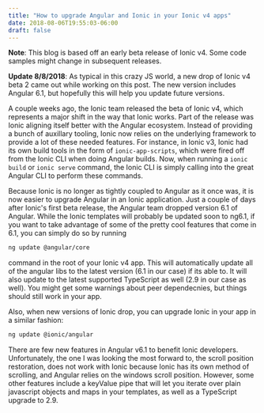 ```yaml
---
title: "How to upgrade Angular and Ionic in your Ionic v4 apps"
date: 2018-08-06T19:55:03-06:00
draft: false
---
```


**Note**: This blog is based off an early beta release of Ionic v4. Some code samples might change in subsequent releases.

**Update 8/8/2018**: As typical in this crazy JS world, a new drop of Ionic v4 beta 2 came out while working on this post. The new version includes Angular 6.1, but hopefully this will help you update future versions.

A couple weeks ago, the Ionic team released the beta of Ionic v4, which represents a major shift in the way that Ionic works. Part of the release was Ionic aligning itself better with the Angular ecosystem. Instead of providing a bunch of auxillary tooling, Ionic now relies on the underlying framework to provide a lot of these needed features. For instance, in Ionic v3, Ionic had its own build tools in the form of `ionic-app-scripts`, which were fired off from the Ionic CLI when doing Angular builds. Now, when running a `ionic build` or `ionic serve` command, the Ionic CLI is simply calling into the great Angular CLI to perform these commands.

Because Ionic is no longer as tightly coupled to Angular as it once was, it is now easier to upgrade Angular in an Ionic application. Just a couple of days after Ionic's first beta release, the Angular team dropped version 6.1 of Angular. While the Ionic templates will probably be updated soon to ng6.1, if you want to take advantage of some of the pretty cool features that come in 6.1, you can simply do so by running

```bash
ng update @angular/core
```
command in the root of your Ionic v4 app. This will automatically update all of the angular libs to the latest version (6.1 in our case) if its able to. It will also update to the latest supported TypeScript as well (2.9 in our case as well). You might get some warnings about peer dependecnies, but things should still work in your app.

Also, when new versions of Ionic drop, you can upgrade Ionic in your app in a similar fashion:

```bash
ng update @ionic/angular
```

There are few new features in Angular v6.1 to benefit Ionic developers. Unfortunately, the one I was looking the most forward to, the scroll position restoration, does not work with Ionic because Ionic has its own method of scrolling, and Angular relies on the windows scroll position. However, some other features include a keyValue pipe that will let you iterate over plain javascript objects and maps in your templates, as well as a TypeScript upgrade to 2.9.

